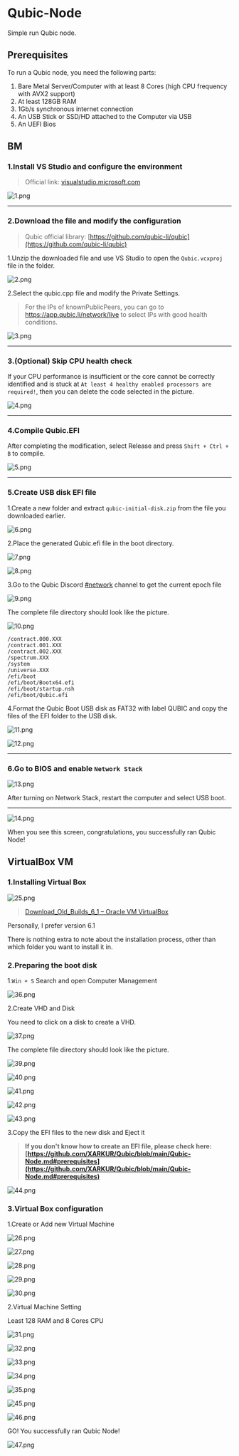 # Qubic-Node

Simple run Qubic node.

## Prerequisites

To run a Qubic node, you need the following parts:

1. Bare Metal Server/Computer with at least 8 Cores (high CPU frequency with AVX2 support)
2. At least 128GB RAM
3. 1Gb/s synchronous internet connection
4. An USB Stick or SSD/HD attached to the Computer via USB
5. An UEFI Bios

## BM

### 1.Install VS Studio and configure the environment

> Official link: [visualstudio.microsoft.com](https://visualstudio.microsoft.com/)

![1.png](https://github.com/XARKUR/Qubic/blob/main/img/1.png?raw=true)

***

### 2.Download the file and modify the configuration

> Qubic official library: [https://github.com/qubic-li/qubic](https://github.com/qubic-li/qubic)

1.Unzip the downloaded file and use VS Studio to open the `Qubic.vcxproj` file in the folder.

![2.png](https://github.com/XARKUR/Qubic/blob/main/img/2.png?raw=true)



2.Select the qubic.cpp file and modify the Private Settings. 

> For the IPs of knownPublicPeers, you can go to https://app.qubic.li/network/live to select IPs with good health conditions.

![3.png](https://github.com/XARKUR/Qubic/blob/main/img/3.png?raw=true)

***

### 3.(Optional) Skip CPU health check

If your CPU performance is insufficient or the core cannot be correctly identified and is stuck at `At least 4 healthy enabled processors are required!`, then you can delete the code selected in the picture.

![4.png](https://github.com/XARKUR/Qubic/blob/main/img/4.png?raw=true)

***

### 4.Compile Qubic.EFI

After completing the modification, select Release and press `Shift + Ctrl + B` to compile.

![5.png](https://github.com/XARKUR/Qubic/blob/main/img/5.png?raw=true)

***

### 5.Create USB disk EFI file

1.Create a new folder and extract `qubic-initial-disk.zip` from the file you downloaded earlier.

![6.png](https://github.com/XARKUR/Qubic/blob/main/img/6.png?raw=true)



2.Place the generated Qubic.efi file in the boot directory.

![7.png](https://github.com/XARKUR/Qubic/blob/main/img/7.png?raw=true)

![8.png](https://github.com/XARKUR/Qubic/blob/main/img/8.png?raw=true)



3.Go to the Qubic Discord [#network](https://discord.com/channels/768887649540243497/768890555564163092) channel to get the current epoch file

![9.png](https://github.com/XARKUR/Qubic/blob/main/img/9.png?raw=true)



The complete file directory should look like the picture.

![10.png](https://github.com/XARKUR/Qubic/blob/main/img/10.png?raw=true)



```
/contract.000.XXX
/contract.001.XXX
/contract.002.XXX
/spectrum.XXX
/system
/universe.XXX
/efi/boot
/efi/boot/Bootx64.efi
/efi/boot/startup.nsh
/efi/boot/Qubic.efi
```



4.Format the Qubic Boot USB disk as FAT32 with label QUBIC and copy the files of the EFI folder to the USB disk.

![11.png](https://github.com/XARKUR/Qubic/blob/main/img/11.png?raw=true)

![12.png](https://github.com/XARKUR/Qubic/blob/main/img/12.png?raw=true)

***

### 6.Go to BIOS and enable `Network Stack`

![13.png](https://github.com/XARKUR/Qubic/blob/main/img/13.png?raw=true)

After turning on Network Stack, restart the computer and select USB boot.

***

![14.png](https://github.com/XARKUR/Qubic/blob/main/img/14.png?raw=true)

When you see this screen, congratulations, you successfully ran Qubic Node!

## VirtualBox VM

### 1.Installing Virtual Box

![25.png](https://github.com/XARKUR/Qubic/blob/main/img/25.png?raw=true)

> [Download_Old_Builds_6_1 – Oracle VM VirtualBox](https://www.virtualbox.org/wiki/Download_Old_Builds_6_1)

Personally, I prefer version 6.1

There is nothing extra to note about the installation process, other than which folder you want to install it in.



### 2.Preparing the boot disk

1.`Win + S` Search and open Computer Management

![36.png](https://github.com/XARKUR/Qubic/blob/main/img/36.png?raw=true)



2.Create VHD and Disk

You need to click on a disk to create a VHD.

![37.png](https://github.com/XARKUR/Qubic/blob/main/img/37.png?raw=true)

The complete file directory should look like the picture.

![39.png](https://github.com/XARKUR/Qubic/blob/main/img/39.png?raw=true)

![40.png](https://github.com/XARKUR/Qubic/blob/main/img/40.png?raw=true)

![41.png](https://github.com/XARKUR/Qubic/blob/main/img/41.png?raw=true)

![42.png](https://github.com/XARKUR/Qubic/blob/main/img/42.png?raw=true)

![43.png](https://github.com/XARKUR/Qubic/blob/main/img/43.png?raw=true)



3.Copy the EFI files to the new disk and Eject it

> **If you don't know how to create an EFI file, please check here: [https://github.com/XARKUR/Qubic/blob/main/Qubic-Node.md#prerequisites](https://github.com/XARKUR/Qubic/blob/main/Qubic-Node.md#prerequisites)**

![44.png](https://github.com/XARKUR/Qubic/blob/main/img/44.png?raw=true)



### 3.Virtual Box configuration

1.Create or Add new Virtual Machine

![26.png](https://github.com/XARKUR/Qubic/blob/main/img/26.png?raw=true)

![27.png](https://github.com/XARKUR/Qubic/blob/main/img/27.png?raw=true)

![28.png](https://github.com/XARKUR/Qubic/blob/main/img/28.png?raw=true)

![29.png](https://github.com/XARKUR/Qubic/blob/main/img/29.png?raw=true)

![30.png](https://github.com/XARKUR/Qubic/blob/main/img/30.png?raw=true)



2.Virtual Machine Setting

Least 128 RAM and 8 Cores CPU

![31.png](https://github.com/XARKUR/Qubic/blob/main/img/31.png?raw=true)

![32.png](https://github.com/XARKUR/Qubic/blob/main/img/32.png?raw=true)

![33.png](https://github.com/XARKUR/Qubic/blob/main/img/33.png?raw=true)

![34.png](https://github.com/XARKUR/Qubic/blob/main/img/34.png?raw=true)

![35.png](https://github.com/XARKUR/Qubic/blob/main/img/35.png?raw=true)

![45.png](https://github.com/XARKUR/Qubic/blob/main/img/45.png?raw=true)

![46.png](https://github.com/XARKUR/Qubic/blob/main/img/46.png?raw=true)



GO! You successfully ran Qubic Node!

![47.png](https://github.com/XARKUR/Qubic/blob/main/img/47.png?raw=true)
